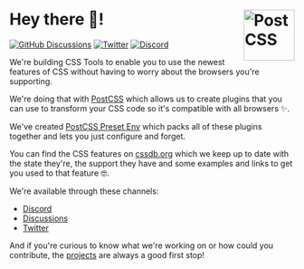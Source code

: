 # Hey there 👋! [<img src="https://postcss.github.io/postcss/logo.svg" alt="PostCSS" width="90" height="90" align="right">][postcss-repo]

[<img alt="GitHub Discussions" src="https://shields.io/badge/GitHub%20Discussions-gray?logo=github&style=flat-square&label=">][discussions-url]
[<img alt="Twitter" src="https://shields.io/badge/Twitter-1DA1F2?logo=twitter&style=flat-square&logoColor=white">][twitter]
[<img alt="Discord" src="https://shields.io/badge/Discord-5865F2?logo=discord&style=flat-square&logoColor=white">][discord]

We're building CSS Tools to enable you to use the newest features of CSS without having to worry about the browsers you're supporting.

We're doing that with [PostCSS][postcss-home] which allows us to create plugins that you can use to transform your CSS code so it's compatible with all browsers ✨.

We've created [PostCSS Preset Env][preset-env] which packs all of these plugins together and lets you just configure and forget. 

You can find the CSS features on [cssdb.org][cssdb] which we keep up to date with the state they're, the support they have and some examples and links to get you used to that feature 🤓.

We're available through these channels:

* [Discord][discord]
* [Discussions][discussions-url]
* [Twitter][twitter]

And if you're curious to know what we're working on or how could you contribute, the [projects](https://github.com/orgs/csstools/projects?type=beta) are always a good first stop!

[postcss-repo]: https://github.com/postcss/postcss
[postcss-home]: https://github.com/postcss/postcss
[cssdb]: https://cssdb.org
[discussions-url]: https://github.com/csstools/postcss-plugins/discussions
[preset-env]: https://github.com/csstools/postcss-plugins/tree/main/plugin-packs/postcss-preset-env
[discord]: https://discord.gg/bUadyRwkJS
[twitter]: https://twitter.com/css_tools_
